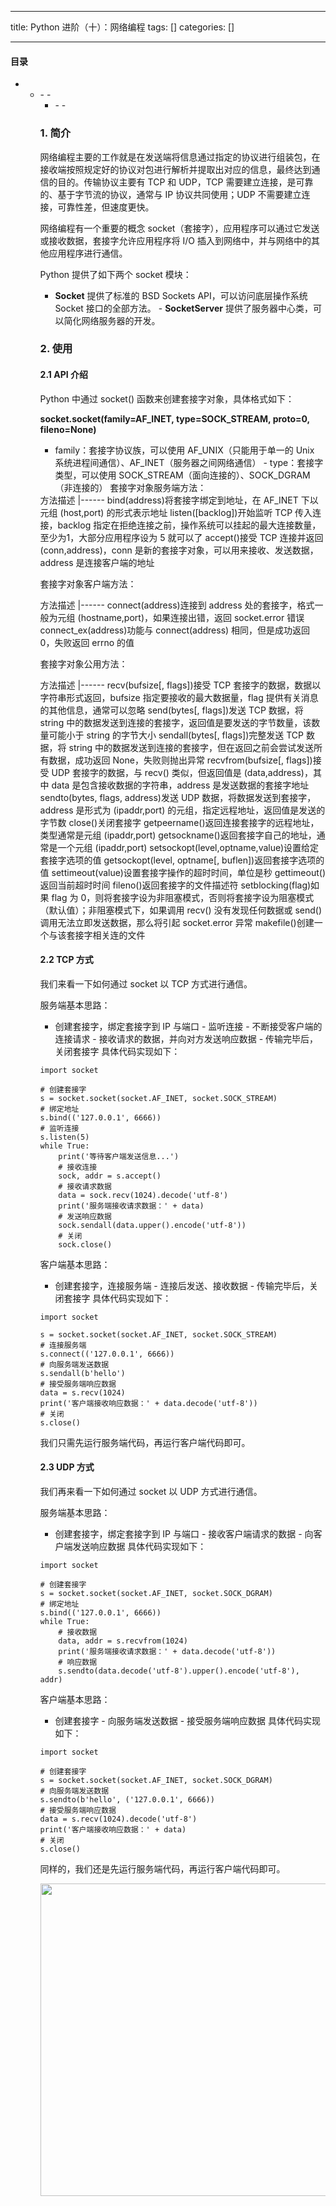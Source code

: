 
--- 
title:  Python 进阶（十）：网络编程 
tags: []
categories: [] 

---


#### 目录
- <ul><li>- - <ul><li>- - 


### 1. 简介

网络编程主要的工作就是在发送端将信息通过指定的协议进行组装包，在接收端按照规定好的协议对包进行解析并提取出对应的信息，最终达到通信的目的。传输协议主要有 TCP 和 UDP，TCP 需要建立连接，是可靠的、基于字节流的协议，通常与 IP 协议共同使用；UDP 不需要建立连接，可靠性差，但速度更快。

网络编程有一个重要的概念 socket（套接字），应用程序可以通过它发送或接收数据，套接字允许应用程序将 I/O 插入到网络中，并与网络中的其他应用程序进行通信。

Python 提供了如下两个 socket 模块：
-  **Socket** 提供了标准的 BSD Sockets API，可以访问底层操作系统 Socket 接口的全部方法。 -  **SocketServer** 提供了服务器中心类，可以简化网络服务器的开发。 
### 2. 使用

#### 2.1 API 介绍

Python 中通过 socket() 函数来创建套接字对象，具体格式如下：

**socket.socket(family=AF_INET, type=SOCK_STREAM, proto=0, fileno=None)**
-  family：套接字协议族，可以使用 AF_UNIX（只能用于单一的 Unix 系统进程间通信）、AF_INET（服务器之间网络通信） -  type：套接字类型，可以使用 SOCK_STREAM（面向连接的）、SOCK_DGRAM（非连接的） 
套接字对象服务端方法：

<th align="left">方法</th><th align="left">描述</th>
|------
<td align="left">bind(address)</td><td align="left">将套接字绑定到地址，在 AF_INET 下以元组 (host,port) 的形式表示地址</td>
<td align="left">listen([backlog])</td><td align="left">开始监听 TCP 传入连接，backlog 指定在拒绝连接之前，操作系统可以挂起的最大连接数量，至少为1，大部分应用程序设为 5 就可以了</td>
<td align="left">accept()</td><td align="left">接受 TCP 连接并返回 (conn,address)，conn 是新的套接字对象，可以用来接收、发送数据，address 是连接客户端的地址</td>

套接字对象客户端方法：

<th align="left">方法</th><th align="left">描述</th>
|------
<td align="left">connect(address)</td><td align="left">连接到 address 处的套接字，格式一般为元组 (hostname,port)，如果连接出错，返回 socket.error 错误</td>
<td align="left">connect_ex(address)</td><td align="left">功能与 connect(address) 相同，但是成功返回 0，失败返回 errno 的值</td>

套接字对象公用方法：

<th align="left">方法</th><th align="left">描述</th>
|------
<td align="left">recv(bufsize[, flags])</td><td align="left">接受 TCP 套接字的数据，数据以字符串形式返回，bufsize 指定要接收的最大数据量，flag 提供有关消息的其他信息，通常可以忽略</td>
<td align="left">send(bytes[, flags])</td><td align="left">发送 TCP 数据，将 string 中的数据发送到连接的套接字，返回值是要发送的字节数量，该数量可能小于 string 的字节大小</td>
<td align="left">sendall(bytes[, flags])</td><td align="left">完整发送 TCP 数据，将 string 中的数据发送到连接的套接字，但在返回之前会尝试发送所有数据，成功返回 None，失败则抛出异常</td>
<td align="left">recvfrom(bufsize[, flags])</td><td align="left">接受 UDP 套接字的数据，与 recv() 类似，但返回值是 (data,address)，其中 data 是包含接收数据的字符串，address 是发送数据的套接字地址</td>
<td align="left">sendto(bytes, flags, address)</td><td align="left">发送 UDP 数据，将数据发送到套接字，address 是形式为 (ipaddr,port) 的元组，指定远程地址，返回值是发送的字节数</td>
<td align="left">close()</td><td align="left">关闭套接字</td>
<td align="left">getpeername()</td><td align="left">返回连接套接字的远程地址，类型通常是元组 (ipaddr,port)</td>
<td align="left">getsockname()</td><td align="left">返回套接字自己的地址，通常是一个元组 (ipaddr,port)</td>
<td align="left">setsockopt(level,optname,value)</td><td align="left">设置给定套接字选项的值</td>
<td align="left">getsockopt(level, optname[, buflen])</td><td align="left">返回套接字选项的值</td>
<td align="left">settimeout(value)</td><td align="left">设置套接字操作的超时时间，单位是秒</td>
<td align="left">gettimeout()</td><td align="left">返回当前超时时间</td>
<td align="left">fileno()</td><td align="left">返回套接字的文件描述符</td>
<td align="left">setblocking(flag)</td><td align="left">如果 flag 为 0，则将套接字设为非阻塞模式，否则将套接字设为阻塞模式（默认值）；非阻塞模式下，如果调用 recv() 没有发现任何数据或 send() 调用无法立即发送数据，那么将引起 socket.error 异常</td>
<td align="left">makefile()</td><td align="left">创建一个与该套接字相关连的文件</td>

#### 2.2 TCP 方式

我们来看一下如何通过 socket 以 TCP 方式进行通信。

服务端基本思路：
-  创建套接字，绑定套接字到 IP 与端口 -  监听连接 -  不断接受客户端的连接请求 -  接收请求的数据，并向对方发送响应数据 -  传输完毕后，关闭套接字 
具体代码实现如下：

```
import socket

# 创建套接字
s = socket.socket(socket.AF_INET, socket.SOCK_STREAM)
# 绑定地址
s.bind(('127.0.0.1', 6666))
# 监听连接
s.listen(5)
while True:
    print('等待客户端发送信息...')
    # 接收连接
    sock, addr = s.accept()
    # 接收请求数据
    data = sock.recv(1024).decode('utf-8')
    print('服务端接收请求数据：' + data)
    # 发送响应数据
    sock.sendall(data.upper().encode('utf-8'))
    # 关闭
    sock.close()

```

客户端基本思路：
-  创建套接字，连接服务端 -  连接后发送、接收数据 -  传输完毕后，关闭套接字 
具体代码实现如下：

```
import socket

s = socket.socket(socket.AF_INET, socket.SOCK_STREAM)
# 连接服务端
s.connect(('127.0.0.1', 6666))
# 向服务端发送数据
s.sendall(b'hello')
# 接受服务端响应数据
data = s.recv(1024)
print('客户端接收响应数据：' + data.decode('utf-8'))
# 关闭
s.close()

```

我们只需先运行服务端代码，再运行客户端代码即可。

#### 2.3 UDP 方式

我们再来看一下如何通过 socket 以 UDP 方式进行通信。

服务端基本思路：
-  创建套接字，绑定套接字到 IP 与端口 -  接收客户端请求的数据 -  向客户端发送响应数据 
具体代码实现如下：

```
import socket

# 创建套接字
s = socket.socket(socket.AF_INET, socket.SOCK_DGRAM)
# 绑定地址
s.bind(('127.0.0.1', 6666))
while True:
    # 接收数据
    data, addr = s.recvfrom(1024)
    print('服务端接收请求数据：' + data.decode('utf-8'))
    # 响应数据
    s.sendto(data.decode('utf-8').upper().encode('utf-8'), addr)

```

客户端基本思路：
-  创建套接字 -  向服务端发送数据 -  接受服务端响应数据 
具体代码实现如下：

```
import socket

# 创建套接字
s = socket.socket(socket.AF_INET, socket.SOCK_DGRAM)
# 向服务端发送数据
s.sendto(b'hello', ('127.0.0.1', 6666))
# 接受服务端响应数据
data = s.recv(1024).decode('utf-8')
print('客户端接收响应数据：' + data)
# 关闭
s.close()

```

同样的，我们还是先运行服务端代码，再运行客户端代码即可。

<img src="https://img-blog.csdnimg.cn/20200215093746977.png#pic_center" alt="" width="500">
